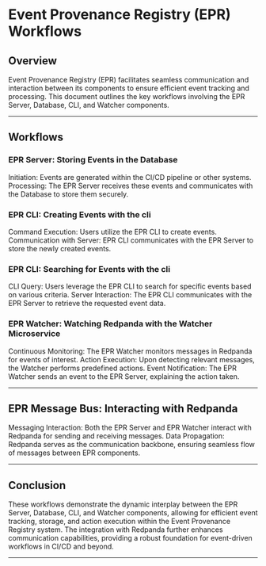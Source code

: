 # Event Provenance Registry (EPR) Workflows

## Overview

Event Provenance Registry (EPR) facilitates seamless communication and
interaction between its components to ensure efficient event tracking and
processing. This document outlines the key workflows involving the EPR Server,
Database, CLI, and Watcher components.

---

## Workflows

### EPR Server: Storing Events in the Database

Initiation: Events are generated within the CI/CD pipeline or other systems.
Processing: The EPR Server receives these events and communicates with the
Database to store them securely.

### EPR CLI: Creating Events with the cli

Command Execution: Users utilize the EPR CLI to create events. Communication
with Server: EPR CLI communicates with the EPR Server to store the newly created
events.

### EPR CLI: Searching for Events with the cli

CLI Query: Users leverage the EPR CLI to search for specific events based on
various criteria. Server Interaction: The EPR CLI communicates with the EPR
Server to retrieve the requested event data.

### EPR Watcher: Watching Redpanda with the Watcher Microservice

Continuous Monitoring: The EPR Watcher monitors messages in Redpanda for events
of interest. Action Execution: Upon detecting relevant messages, the Watcher
performs predefined actions. Event Notification: The EPR Watcher sends an event
to the EPR Server, explaining the action taken.

---

## EPR Message Bus: Interacting with Redpanda

Messaging Interaction: Both the EPR Server and EPR Watcher interact with
Redpanda for sending and receiving messages. Data Propagation: Redpanda serves
as the communication backbone, ensuring seamless flow of messages between EPR
components.

---

## Conclusion

These workflows demonstrate the dynamic interplay between the EPR Server,
Database, CLI, and Watcher components, allowing for efficient event tracking,
storage, and action execution within the Event Provenance Registry system. The
integration with Redpanda further enhances communication capabilities, providing
a robust foundation for event-driven workflows in CI/CD and beyond.

---
